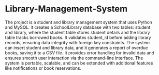# Library-Management-System
The project is a student and library management system that uses Python and MySQL. It creates a SchoolLibrary database with two tables: student and library, where the student table stores student details and the library table tracks borrowed books. It validates student_id before adding library records, ensuring data integrity with foreign key constraints. The system can insert student and library data, and it generates a report of overdue books, saving it to a CSV file. It provides error handling for invalid data and ensures smooth user interaction via the command-line interface. The system is portable, scalable, and can be extended with additional features like notifications or book reservations.

